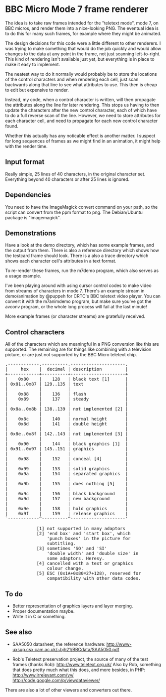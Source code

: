 BBC Micro Mode 7 frame renderer
===============================

The idea is to take raw frames intended for the "teletext mode", mode 7, 
on BBC micros, and render them into a nice-looking PNG. The eventual 
idea is to do this for many such frames, for example where they might be 
animated.

The design decisions for this code were a little different to other 
renderers. I was trying to make something that would do the job quickly 
and would allow changes to the data at any point in the frame, not just 
scanning left-to-right. This kind of rendering isn't available just yet,
but everything is in place to make it easy to implement.

The neatest way to do it normally would probably 
be to store the locations of the control characters and when rendering 
each cell, just scan backwards along that line to see what attributes to 
use. This then is cheap to edit but expensive to render.

Instead, my code, when a control character is written, will then 
propagate the attributes along the line for later rendering. This stops 
us having to then update the characters after the new control character, 
each of which have to do a full reverse scan of the line. However, we 
need to store attributes for each character cell, and need to propagate 
for each new control character found.

Whether this actually has any noticable effect is another matter. I 
suspect for long sequences of frames as we might find in an animation, 
it might help with the render time.

Input format
------------

Really simple, 25 lines of 40 characters, in the original character set. 
Everything beyond 40 characters or after 25 lines is ignored.

Dependencies
------------

You need to have the ImageMagick convert command on your path, so the
script can convert from the ppm format to png. The Debian/Ubuntu
package is "imagemagick".

Demonstrations
--------------

Have a look at the demo directory, which has some example frames, and 
the output from them. There is also a reference directory which shows 
how the testcard frame should look. There is a also a trace directory
which shows each character cell's attributes in a text format.

To re-render these frames, run the m7demo program, which also serves
as a usage example.

I've been playing around with using cursor control codes to make video
from streams of characters in mode 7. There's an example stream in 
demo/animation by @puppeh for CRTC's BBC teletext video player. You 
can convert it with the m7animdemo program, but make sure you've got
the avconv program, or the whole long process will fail at the last
minute!

More example frames (or character streams) are gratefully received.

Control characters
------------------

All of the characters which are meaningful in a PNG conversion like
this are supported. The remaining are for things like combining with
a television picture, or are just not supported by the BBC Micro
teletext chip.

<pre>
,------------.----------.---------------------.
|     hex    |  decimal | description         |
+------------+----------+---------------------+
|    0x80    |    128   | black text [1]      |
| 0x81..0x87 | 129..135 | text                |
|            |          |                     |
|    0x88    |    136   | flash               |
|    0x89    |    137   | steady              |
|            |          |                     |
| 0x8a..0x8b | 138..139 | not implemented [2] |
|            |          |                     |
|    0x8c    |    140   | normal height       |
|    0x8d    |    141   | double height       |
|            |          |                     |
| 0x8e..0x8f | 142..143 | not implemented [3] |
|            |          |                     |
|    0x90    |    144   | black graphics [1]  |
| 0x91..0x97 | 145..151 | graphics            |
|            |          |                     |
|    0x98    |    152   | conceal [4]         |
|            |          |                     |
|    0x99    |    153   | solid graphics      |
|    0x9a    |    154   | separated graphics  |
|            |          |                     |
|    0x9b    |    155   | does nothing [5]    |
|            |          |                     | 
|    0x9c    |    156   | black background    |
|    0x9d    |    157   | new background      |
|            |          |                     |
|    0x9e    |    158   | hold graphics       |
|    0x9f    |    159   | release graphics    |
`------------^----------^---------------------'

            [1] not supported in many adaptors
            [2] 'end box' and 'start box', which
                'punch boxes' in the picture for 
                subtitling.
            [3] sometimes 'SO' and 'SI'
                'double width' and 'double size' in
                some adaptors. Heresy.
            [4] cancelled with a text or graphics
                colour change.
            [5] ESC (0x1A+0x80=27+128), reserved for
                compatibility with other data codes.
</pre>

To do
-----

* Better representation of graphics layers and layer merging.
* Proper documentation maybe.
* Write it in C or something.

See also
--------

* SAA5050 datasheet, the reference hardware:
  http://www-uxsup.csx.cam.ac.uk/~bjh21/BBCdata/SAA5050.pdf

* Rob's Teletext preservation project, the source of many of the test 
  frames (thanks Rob): http://www.teletext.org.uk/
  Also by Rob, something that does pretty much what this does, and
  more besides, in PHP:
  http://www.irrelevant.com/vv/
  http://code.google.com/p/viewdataviewer/

There are also a lot of other viewers and converters out there.
